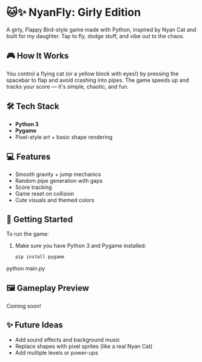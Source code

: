 # 🐱✨ NyanFly: Girly Edition

A girly, Flappy Bird-style game made with Python, inspired by Nyan Cat and built for my daughter. Tap to fly, dodge stuff, and vibe out to the chaos.

## 🎮 How It Works

You control a flying cat (or a yellow block with eyes!) by pressing the spacebar to flap and avoid crashing into pipes. The game speeds up and tracks your score — it's simple, chaotic, and fun.

## 🛠 Tech Stack

- **Python 3**
- **Pygame**
- Pixel-style art + basic shape rendering

## 💻 Features

- Smooth gravity + jump mechanics
- Random pipe generation with gaps
- Score tracking
- Game reset on collision
- Cute visuals and themed colors

## 🚀 Getting Started

To run the game:

1. Make sure you have Python 3 and Pygame installed:
   ```bash
   pip install pygame
python main.py


## 🖼 Gameplay Preview

Coming soon!

## ✨ Future Ideas
- Add sound effects and background music
- Replace shapes with pixel sprites (like a real Nyan Cat)
- Add multiple levels or power-ups
